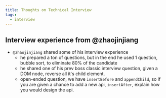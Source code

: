 ```yaml
---
title: Thoughts on Technical Interview
tags:
  - interview
---
```


## Interview experience from @zhaojinjiang

- `@zhaojinjiang` shared some of his interview experience
  - he prepared a ton of questions, but in the end he used 1 question, bubble sort, to eliminate 80% of the candidate
  - he shared one of his prev boss classic interview question, given a DOM node, reverse all it's child element.
  - open-ended question, we have `insertBefore` and `appendChild`, so if you are given a chance to add a new api, `insertAfter`, explain how you would design the api.